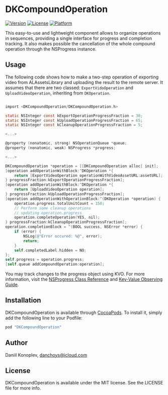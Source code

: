 # DKCompoundOperation

[![Version](https://img.shields.io/cocoapods/v/DKCompoundOperation.svg?style=flat)](http://cocoapods.org/pods/DKCompoundOperation)
[![License](https://img.shields.io/cocoapods/l/DKCompoundOperation.svg?style=flat)](http://cocoapods.org/pods/DKCompoundOperation)
[![Platform](https://img.shields.io/cocoapods/p/DKCompoundOperation.svg?style=flat)](http://cocoapods.org/pods/DKCompoundOperation)

This easy-to-use and lightweight component allows to organize operations in sequences, providing a single interface for progress and completion tracking. It also makes possible the cancellation of the whole compound operation through the NSProgress instance.

## Usage

The following code shows how to make a two-step operation of exporting video from ALAssetsLibrary and uploading the result to the remote server. It assumes that there are two classed: `ExportVidoOperation` and `UploadVideoOperation`, inheriting from `DKOperation`.

```Objective-C

import <DKCompoundOperation/DKCompoundOperation.h>

static NSInteger const kExportOperationProgressFraction = 30;
static NSInteger const kUploadOperationProgressFraction = 65;
static NSInteger const kCleanupOperationProgressFraction = 5;

<...>

@property (nonatomic, strong) NSOperationQueue *queue;
@property (nonatomic, weak) NSProgress *progress;

<...>

DKCompoundOperation *operation = [[DKCompoundOperation alloc] init];
[operation addOperationWithBlock:^DKOperation *{
    return [ExportVideoOperation operationWithVideoAssetURL:assetURL];
} progressFraction:kExportOperationProgressFraction];
[operation addOperationWithBlock:^DKOperation *{
    return [UploadVideoOperation operation];
} progressFraction:kUploadOperationProgressFraction];
[operation addOperationWithOperationBlock:^(DKOperation *operation) {
    operation.progress.totalUnitCount = 150;
    // Perform some cleanup operations 
    // updating operation.progress
    operation.completeOperation(YES, nil);
} progressFraction:kCleanupOperationProgressFraction];
operation.completionBlock = ^(BOOL success, NSError *error) {
    if (error) {
        NSLog(@"Error occured: %@", error);
        return;
    }
    self.completedLabel.hidden = NO;
};
self.progress = operation.progress;
[self.queue addCompoundOperation:operation];

```

You may track changes to the progress object using KVO. For more information, visit the [NSProgress Class Reference](https://developer.apple.com/library/prerelease/ios/documentation/Foundation/Reference/NSProgress_Class/index.html) and [Key-Value Observing Guide](https://developer.apple.com/library/ios/documentation/Cocoa/Conceptual/KeyValueObserving/KeyValueObserving.html).

## Installation

DKCompoundOperation is available through [CocoaPods](http://cocoapods.org). To install
it, simply add the following line to your Podfile:

```ruby
pod "DKCompoundOperation"
```

## Author

Daniil Konoplev, danchoys@icloud.com

## License

DKCompoundOperation is available under the MIT license. See the LICENSE file for more info.
